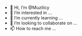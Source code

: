 - 👋 Hi, I’m @Muzilicy
- 👀 I’m interested in ...
- 🌱 I’m currently learning ...
- 💞️ I’m looking to collaborate on ...
- 📫 How to reach me ...

<!---
Muzilicy/Muzilicy is a ✨ special ✨ repository because its `README.md` (this file) appears on your GitHub profile.
You can click the Preview link to take a look at your changes.
--->
